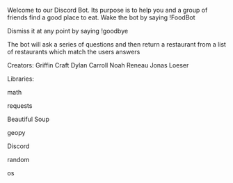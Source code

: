 Welcome to our Discord Bot. Its purpose is to help you and a group of friends find a good place to eat. 
Wake the bot by saying !FoodBot

Dismiss it at any point by saying !goodbye

The bot will ask a series of questions and then return a restaurant from a list of restaurants which match the users answers 

Creators:
Griffin Craft
Dylan Carroll
Noah Reneau
Jonas Loeser

Libraries:

math

requests

Beautiful Soup

geopy

Discord

random

os
